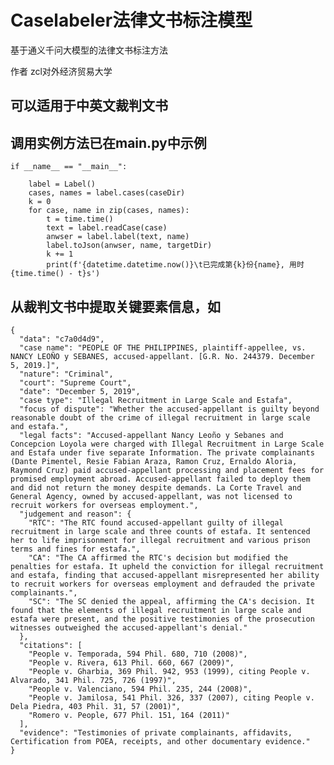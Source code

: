 # Caselabeler法律文书标注模型
基于通义千问大模型的法律文书标注方法

作者 zcl对外经济贸易大学

## 可以适用于中英文裁判文书

## 调用实例方法已在main.py中示例


    if __name__ == "__main__":
    
        label = Label()
        cases, names = label.cases(caseDir)
        k = 0
        for case, name in zip(cases, names):
            t = time.time()
            text = label.readCase(case)
            anwser = label.label(text, name)
            label.toJson(anwser, name, targetDir)
            k += 1
            print(f'{datetime.datetime.now()}\t已完成第{k}份{name}, 用时{time.time() - t}s')

## 从裁判文书中提取关键要素信息，如

    {
      "data": "c7a0d4d9",
      "case name": "PEOPLE OF THE PHILIPPINES, plaintiff-appellee, vs. NANCY LEOÑO y SEBANES, accused-appellant. [G.R. No. 244379. December 5, 2019.]",
      "nature": "Criminal",
      "court": "Supreme Court",
      "date": "December 5, 2019",
      "case type": "Illegal Recruitment in Large Scale and Estafa",
      "focus of dispute": "Whether the accused-appellant is guilty beyond reasonable doubt of the crime of illegal recruitment in large scale and estafa.",
      "legal facts": "Accused-appellant Nancy Leoño y Sebanes and Concepcion Loyola were charged with Illegal Recruitment in Large Scale and Estafa under five separate Information. The private complainants (Dante Pimentel, Resie Fabian Araza, Ramon Cruz, Ernaldo Aloria, Raymond Cruz) paid accused-appellant processing and placement fees for promised employment abroad. Accused-appellant failed to deploy them and did not return the money despite demands. La Corte Travel and General Agency, owned by accused-appellant, was not licensed to recruit workers for overseas employment.",
      "judgement and reason": {
        "RTC": "The RTC found accused-appellant guilty of illegal recruitment in large scale and three counts of estafa. It sentenced her to life imprisonment for illegal recruitment and various prison terms and fines for estafa.",
        "CA": "The CA affirmed the RTC's decision but modified the penalties for estafa. It upheld the conviction for illegal recruitment and estafa, finding that accused-appellant misrepresented her ability to recruit workers for overseas employment and defrauded the private complainants.",
        "SC": "The SC denied the appeal, affirming the CA's decision. It found that the elements of illegal recruitment in large scale and estafa were present, and the positive testimonies of the prosecution witnesses outweighed the accused-appellant's denial."
      },
      "citations": [
        "People v. Temporada, 594 Phil. 680, 710 (2008)",
        "People v. Rivera, 613 Phil. 660, 667 (2009)",
        "People v. Gharbia, 369 Phil. 942, 953 (1999), citing People v. Alvarado, 341 Phil. 725, 726 (1997)",
        "People v. Valenciano, 594 Phil. 235, 244 (2008)",
        "People v. Jamilosa, 541 Phil. 326, 337 (2007), citing People v. Dela Piedra, 403 Phil. 31, 57 (2001)",
        "Romero v. People, 677 Phil. 151, 164 (2011)"
      ],
      "evidence": "Testimonies of private complainants, affidavits, Certification from POEA, receipts, and other documentary evidence."
    }
